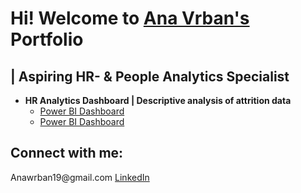 <h1>Hi! Welcome to
 <a href = "https://www.linkedin.com/in/ana-vrban-005390144/"> Ana Vrban's</a> 
 Portfolio</h1> 
 <h2> | Aspiring HR- & People Analytics Specialist</h2>


- <b>HR Analytics Dashboard | Descriptive analysis of attrition data</b>
    -  <a> [Power BI Dashboard](https://github.com/AnaVrban/Portfolio) </a>
    - <a> [Power BI Dashboard](https://github.com/AnaVrban/Portfolio) </a>

<h2> Connect with me: </h2>
<a> Anawrban19@gmail.com</a>
<a href = "https://www.linkedin.com/in/ana-vrban-005390144/" > LinkedIn</a>
